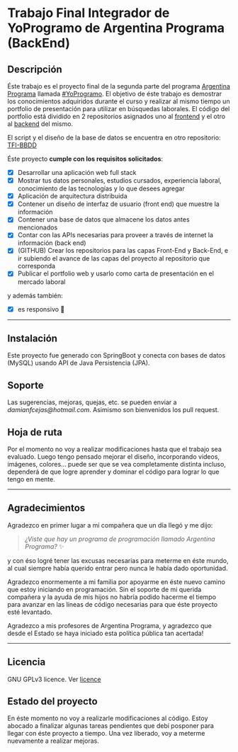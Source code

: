 # Trabajo Final Integrador de YoProgramo de Argentina Programa (BackEnd)

## Descripción

Éste trabajo es el proyecto final de la segunda parte del programa [Argentina Programa](https://www.argentina.gob.ar/produccion/argentina-programa/segunda-etapa) llamada [#YoProgramo](https://www.argentina.gob.ar/produccion/argentina-programa/segunda-etapa). El objetivo de éste trabajo es demostrar los conocimientos adquiridos durante el curso y realizar al mismo tiempo un portfolio de presentación para utilizar en búsquedas laborales. El código del portfolio está dividido en 2 repositorios asignados uno al [frontend](https://github.com/DamianFCejas/TFI-FrontEnd) y el otro al [backend](https://github.com/DamianFCejas/TFI-BackEnd) del mismo. 

El script y el diseño de la base de datos se encuentra en otro repositorio: [TFI-BBDD](https://github.com/DamianFCejas/TFI-BBDD)

Éste proyecto **cumple con los requisitos solicitados**:

- [x] Desarrollar una aplicación web full stack
- [x] Mostrar tus datos personales, estudios cursados, experiencia laboral, conocimiento de las tecnologías y lo que desees agregar
- [x] Aplicación de arquitectura distribuida
- [x] Contener un diseño de interfaz de usuario (front end) que muestre la información
- [x] Contener una base de datos que almacene los datos antes mencionados
- [x] Contar con las APIs necesarias para proveer a través de internet la información (back end)
- [x] (GITHUB) Crear los repositorios para las capas Front-End y Back-End, e ir subiendo el avance de las capas del proyecto al repositorio que corresponda
- [x] Publicar el portfolio web y usarlo como carta de presentación en el mercado laboral

y además también:

- [x] es responsivo :muscle:

___

## Instalación

Este proyecto fue generado con SpringBoot y conecta con bases de datos (MySQL) usando API de Java Persistencia (JPA).

## Soporte

Las sugerencias, mejoras, quejas, etc. se pueden enviar a _damianfcejas@hotmail.com_. Asimismo son bienvenidos los pull request. 

## Hoja de ruta

Por el momento no voy a realizar modificaciones hasta que el trabajo sea evaluado. Luego tengo pensado mejorar el diseño, incorporando videos, imágenes, colores... puede ser que se vea completamente distinta incluso, dependerá de que logre aprender y dominar el código para lograr lo que tengo en mente.

___

## Agradecimientos

Agradezco en primer lugar a mi compañera que un día llegó y me dijo: 

> _¿Viste que hay un programa de programación llamado Argentina Programa?_ :sparkles:

y con éso logré tener las excusas necesarias para meterme en éste mundo, al cual siempre había querido entrar pero nunca le había dado oportunidad.

Agradezco enormemente a mi familia por apoyarme en éste nuevo camino que estoy iniciando en programación. Sin el soporte de mi querida compañera y la ayuda de mis hijos no habría podido hacerme el tiempo para avanzar en las líneas de código necesarias para que éste proyecto esté levantado.

Agradezco a mis profesores de Argentina Programa, y agradezco que desde el Estado se haya iniciado esta política pública tan acertada!

___

## Licencia

GNU GPLv3 licence. Ver [licence](https://github.com/DamianFCejas/TFI-BackEnd/blob/main/licence)

## Estado del proyecto 

En éste momento no voy a realizarle modificaciones al código. Estoy abocado a finalizar algunas tareas pendientes que debí posponer para llegar con éste proyecto a tiempo. Una vez liberado, voy a meterme nuevamente a realizar mejoras.

